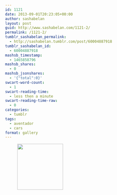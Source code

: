 ```yaml
---
id: 1121
date: 2013-09-01T20:23:05+00:00
author: sashabelan
layout: post
guid: http://www.sashabelan.com/1121-2/
permalink: /1121-2/
tumblr_sashabelan_permalink:
  - http://sashabelan.tumblr.com/post/60004887918
tumblr_sashabelan_id:
  - 60004887918
mashsb_timestamp:
  - 1465858796
mashsb_shares:
  - 0
mashsb_jsonshares:
  - '{"total":0}'
swcart-word-count:
  - 1
swcart-reading-time:
  - less then a minute
swcart-reading-time-raw:
  - 0
categories:
  - tumblr
tags:
  - aventador
  - cars
format: gallery
---
```

<div id='gallery-538' class='gallery galleryid-1121 gallery-columns-3 gallery-size-thumbnail'>
  <figure class='gallery-item'> 
  
  <div class='gallery-icon portrait'>
    <a href='http://www.sashabelan.ru/1121-2/attachment/1122/'><img width="150" height="150" src="http://www.sashabelan.ru/wp-content/uploads/2013/09/tumblr_msgrah4Obf1qarj97o1_500-150x150.jpg" class="attachment-thumbnail size-thumbnail" alt="" /></a>
  </div></figure>
</div>